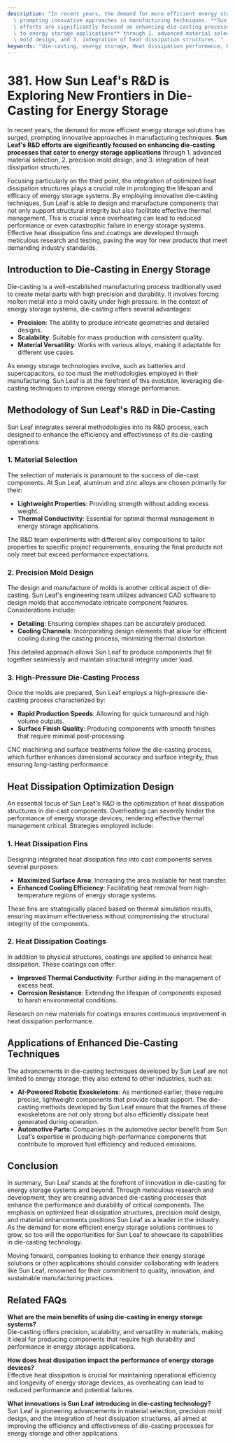 ```yaml
---
description: "In recent years, the demand for more efficient energy storage solutions has surged,\
  \ prompting innovative approaches in manufacturing techniques. **Sun Leaf's R&D\
  \ efforts are significantly focused on enhancing die-casting processes that cater\
  \ to energy storage applications** through 1. advanced material selection, 2. precision\
  \ mold design, and 3. integration of heat dissipation structures. "
keywords: "die-casting, energy storage, Heat dissipation performance, Heat dissipation structure"
---
```

# 381. How Sun Leaf's R&D is Exploring New Frontiers in Die-Casting for Energy Storage

In recent years, the demand for more efficient energy storage solutions has surged, prompting innovative approaches in manufacturing techniques. **Sun Leaf's R&D efforts are significantly focused on enhancing die-casting processes that cater to energy storage applications** through 1. advanced material selection, 2. precision mold design, and 3. integration of heat dissipation structures. 

Focusing particularly on the third point, the integration of optimized heat dissipation structures plays a crucial role in prolonging the lifespan and efficacy of energy storage systems. By employing innovative die-casting techniques, Sun Leaf is able to design and manufacture components that not only support structural integrity but also facilitate effective thermal management. This is crucial since overheating can lead to reduced performance or even catastrophic failure in energy storage systems. Effective heat dissipation fins and coatings are developed through meticulous research and testing, paving the way for new products that meet demanding industry standards.

## **Introduction to Die-Casting in Energy Storage**

Die-casting is a well-established manufacturing process traditionally used to create metal parts with high precision and durability. It involves forcing molten metal into a mold cavity under high pressure. In the context of energy storage systems, die-casting offers several advantages:

- **Precision**: The ability to produce intricate geometries and detailed designs.
- **Scalability**: Suitable for mass production with consistent quality.
- **Material Versatility**: Works with various alloys, making it adaptable for different use cases.

As energy storage technologies evolve, such as batteries and supercapacitors, so too must the methodologies employed in their manufacturing. Sun Leaf is at the forefront of this evolution, leveraging die-casting techniques to improve energy storage performance.

## **Methodology of Sun Leaf's R&D in Die-Casting**

Sun Leaf integrates several methodologies into its R&D process, each designed to enhance the efficiency and effectiveness of its die-casting operations:

### **1. Material Selection**
The selection of materials is paramount to the success of die-cast components. At Sun Leaf, aluminum and zinc alloys are chosen primarily for their:

- **Lightweight Properties**: Providing strength without adding excess weight.
- **Thermal Conductivity**: Essential for optimal thermal management in energy storage applications.

The R&D team experiments with different alloy compositions to tailor properties to specific project requirements, ensuring the final products not only meet but exceed performance expectations.

### **2. Precision Mold Design**
The design and manufacture of molds is another critical aspect of die-casting. Sun Leaf's engineering team utilizes advanced CAD software to design molds that accommodate intricate component features. Considerations include:

- **Detailing**: Ensuring complex shapes can be accurately produced.
- **Cooling Channels**: Incorporating design elements that allow for efficient cooling during the casting process, minimizing thermal distortion.

This detailed approach allows Sun Leaf to produce components that fit together seamlessly and maintain structural integrity under load.

### **3. High-Pressure Die-Casting Process**
Once the molds are prepared, Sun Leaf employs a high-pressure die-casting process characterized by:

- **Rapid Production Speeds**: Allowing for quick turnaround and high volume outputs.
- **Surface Finish Quality**: Producing components with smooth finishes that require minimal post-processing.

CNC machining and surface treatments follow the die-casting process, which further enhances dimensional accuracy and surface integrity, thus ensuring long-lasting performance.

## **Heat Dissipation Optimization Design**

An essential focus of Sun Leaf's R&D is the optimization of heat dissipation structures in die-cast components. Overheating can severely hinder the performance of energy storage devices, rendering effective thermal management critical. Strategies employed include:

### **1. Heat Dissipation Fins**
Designing integrated heat dissipation fins into cast components serves several purposes:

- **Maximized Surface Area**: Increasing the area available for heat transfer.
- **Enhanced Cooling Efficiency**: Facilitating heat removal from high-temperature regions of energy storage systems.

These fins are strategically placed based on thermal simulation results, ensuring maximum effectiveness without compromising the structural integrity of the components.

### **2. Heat Dissipation Coatings**
In addition to physical structures, coatings are applied to enhance heat dissipation. These coatings can offer:

- **Improved Thermal Conductivity**: Further aiding in the management of excess heat.
- **Corrosion Resistance**: Extending the lifespan of components exposed to harsh environmental conditions.

Research on new materials for coatings ensures continuous improvement in heat dissipation performance.

## **Applications of Enhanced Die-Casting Techniques**

The advancements in die-casting techniques developed by Sun Leaf are not limited to energy storage; they also extend to other industries, such as:

- **AI-Powered Robotic Exoskeletons**: As mentioned earlier, these require precise, lightweight components that provide robust support. The die-casting methods developed by Sun Leaf ensure that the frames of these exoskeletons are not only strong but also efficiently dissipate heat generated during operation.
- **Automotive Parts**: Companies in the automotive sector benefit from Sun Leaf’s expertise in producing high-performance components that contribute to improved fuel efficiency and reduced emissions.

## **Conclusion**

In summary, Sun Leaf stands at the forefront of innovation in die-casting for energy storage systems and beyond. Through meticulous research and development, they are creating advanced die-casting processes that enhance the performance and durability of critical components. The emphasis on optimized heat dissipation structures, precision mold design, and material enhancements positions Sun Leaf as a leader in the industry. As the demand for more efficient energy storage solutions continues to grow, so too will the opportunities for Sun Leaf to showcase its capabilities in die-casting technology.

Moving forward, companies looking to enhance their energy storage solutions or other applications should consider collaborating with leaders like Sun Leaf, renowned for their commitment to quality, innovation, and sustainable manufacturing practices.

## Related FAQs

**What are the main benefits of using die-casting in energy storage systems?**  
Die-casting offers precision, scalability, and versatility in materials, making it ideal for producing components that require high durability and performance in energy storage applications.

**How does heat dissipation impact the performance of energy storage devices?**  
Effective heat dissipation is crucial for maintaining operational efficiency and longevity of energy storage devices, as overheating can lead to reduced performance and potential failures.

**What innovations is Sun Leaf introducing in die-casting technology?**  
Sun Leaf is pioneering advancements in material selection, precision mold design, and the integration of heat dissipation structures, all aimed at improving the efficiency and effectiveness of die-casting processes for energy storage and other applications.
